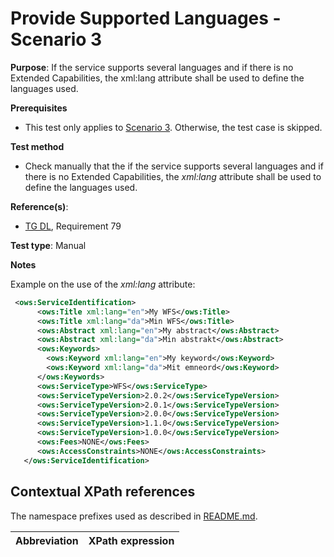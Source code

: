 # Provide Supported Languages - Scenario 3

**Purpose**: If the service supports several languages and if there is no Extended Capabilities, the xml:lang attribute shall be used to define the languages used.

**Prerequisites**

* This test only applies to [Scenario 3](./README.md#scenarios). Otherwise, the test case is skipped.

**Test method**

* Check manually that the if the service supports several languages and if there is no Extended Capabilities, the _xml:lang_ attribute shall be used to define the languages used.

**Reference(s)**:

* [TG DL](./README.md#ref_TG_DL), Requirement 79

**Test type**: Manual

**Notes**

Example on the use of the _xml:lang_ attribute:

```xml
 <ows:ServiceIdentification>
      <ows:Title xml:lang="en">My WFS</ows:Title>
      <ows:Title xml:lang="da">Min WFS</ows:Title>
      <ows:Abstract xml:lang="en">My abstract</ows:Abstract>
      <ows:Abstract xml:lang="da">Min abstrakt</ows:Abstract>
      <ows:Keywords>
        <ows:Keyword xml:lang="en">My keyword</ows:Keyword>
        <ows:Keyword xml:lang="da">Mit emneord</ows:Keyword>
      </ows:Keywords>
      <ows:ServiceType>WFS</ows:ServiceType>
      <ows:ServiceTypeVersion>2.0.2</ows:ServiceTypeVersion>
      <ows:ServiceTypeVersion>2.0.1</ows:ServiceTypeVersion>
      <ows:ServiceTypeVersion>2.0.0</ows:ServiceTypeVersion>
      <ows:ServiceTypeVersion>1.1.0</ows:ServiceTypeVersion>
      <ows:ServiceTypeVersion>1.0.0</ows:ServiceTypeVersion>
      <ows:Fees>NONE</ows:Fees>
      <ows:AccessConstraints>NONE</ows:AccessConstraints>
   </ows:ServiceIdentification>
```

## Contextual XPath references

The namespace prefixes used as described in [README.md](./README#namespaces).

Abbreviation                                               |  XPath expression
---------------------------------------------------------- | -------------------------------------------------------------------------
